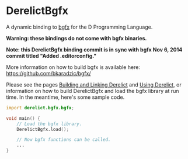 DerelictBgfx
============

A dynamic binding to [bgfx](https://github.com/bkaradzic/bgfx/) for the D Programming Language.

**Warning: these bindings do not come with bgfx binaries.**

**Note: this DerelictBgfx binding commit is in sync with bgfx Nov 6, 2014 commit titled "Added .editorconfig."**

More information on how to build bgfx is available here: https://github.com/bkaradzic/bgfx/

Please see the pages [Building and Linking Derelict](http://derelictorg.github.io/compiling.html) and [Using Derelict](http://derelictorg.github.io/using.html), or information on how to build DerelictBgfx and load the bgfx library at run time. In the meantime, here's some sample code.

```D
import derelict.bgfx.bgfx;

void main() {
    // Load the bgfx library.
    DerelictBgfx.load();

    // Now bgfx functions can be called.
    ...
}
```
